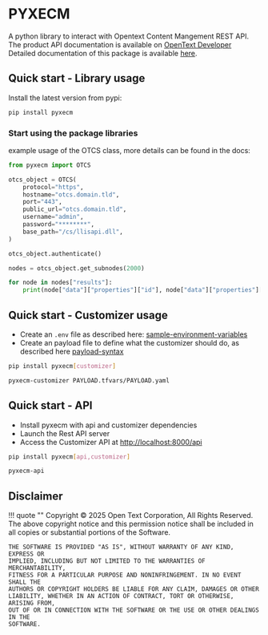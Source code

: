 # PYXECM

A python library to interact with Opentext Content Mangement REST API.
The product API documentation is available on [OpenText Developer](https://developer.opentext.com/ce/products/extendedecm)
Detailed documentation of this package is available [here](https://opentext.github.io/pyxecm/).

## Quick start - Library usage

Install the latest version from pypi:

```bash
pip install pyxecm
```

### Start using the package libraries

example usage of the OTCS class, more details can be found in the docs:

```python
from pyxecm import OTCS

otcs_object = OTCS(
    protocol="https",
    hostname="otcs.domain.tld",
    port="443",
    public_url="otcs.domain.tld",
    username="admin",
    password="********",
    base_path="/cs/llisapi.dll",
)

otcs_object.authenticate()

nodes = otcs_object.get_subnodes(2000)

for node in nodes["results"]:
    print(node["data"]["properties"]["id"], node["data"]["properties"]["name"])
```

## Quick start - Customizer usage

- Create an `.env` file as described here: [sample-environment-variables](customizerapisettings/#sample-environment-variables)
- Create an payload file to define what the customizer should do, as described here [payload-syntax](payload-syntax)

```bash
pip install pyxecm[customizer]

pyxecm-customizer PAYLOAD.tfvars/PAYLOAD.yaml
```

## Quick start - API 

- Install pyxecm with api and customizer dependencies
- Launch the Rest API server
- Access the Customizer API at [http://localhost:8000/api](http://localhost:8000/api)

```bash
pip install pyxecm[api,customizer]

pyxecm-api
```

## Disclaimer

!!! quote ""
    Copyright © 2025 Open Text Corporation, All Rights Reserved.
    The above copyright notice and this permission notice shall be included in all
    copies or substantial portions of the Software.

    THE SOFTWARE IS PROVIDED "AS IS", WITHOUT WARRANTY OF ANY KIND, EXPRESS OR
    IMPLIED, INCLUDING BUT NOT LIMITED TO THE WARRANTIES OF MERCHANTABILITY,
    FITNESS FOR A PARTICULAR PURPOSE AND NONINFRINGEMENT. IN NO EVENT SHALL THE
    AUTHORS OR COPYRIGHT HOLDERS BE LIABLE FOR ANY CLAIM, DAMAGES OR OTHER
    LIABILITY, WHETHER IN AN ACTION OF CONTRACT, TORT OR OTHERWISE, ARISING FROM,
    OUT OF OR IN CONNECTION WITH THE SOFTWARE OR THE USE OR OTHER DEALINGS IN THE
    SOFTWARE.
